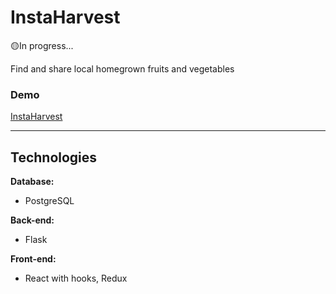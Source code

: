 # InstaHarvest

🟡In progress...

Find and share local homegrown fruits and vegetables

### Demo

[InstaHarvest](http://www.instaharvest.net/)

---

## Technologies

**Database:**

- PostgreSQL

**Back-end:**

- Flask

**Front-end:**

- React with hooks, Redux
